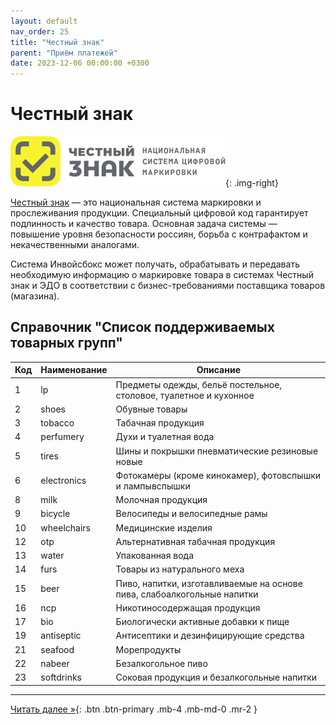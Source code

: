 ```yaml
---
layout: default
nav_order: 25
title: "Честный знак"
parent: "Приём платежей"
date: 2023-12-06 00:00:00 +0300
---
```


# Честный знак

![Честный знак](/assets/images/honest-sign.svg){: .img-right}

[Честный знак](https://xn--80ajghhoc2aj1c8b.xn--p1ai/) — это национальная система маркировки и прослеживания продукции.
Специальный цифровой код гарантирует подлинность и качество товара. Основная задача системы — повышение уровня безопасности
россиян, борьба с контрафактом и некачественными аналогами.

Система Инвойсбокс может получать, обрабатывать и передавать необходимую информацию о маркировке товара в системах Честный знак и ЭДО
в соответствии с бизнес-требованиями поставщика товаров (магазина).


## Справочник "Список поддерживаемых товарных групп"

| Код | Наименование | Описание                                                                 |
|-----|--------------|--------------------------------------------------------------------------|
| 1   |  lp          | Предметы одежды, бельё постельное, столовое, туалетное и кухонное        |
| 2   |  shoes       | Обувные товары                                                           |
| 3   |  tobacco     | Табачная продукция                                                       |
| 4   |  perfumery   | Духи и туалетная вода                                                    |
| 5   |  tires       | Шины и покрышки пневматические резиновые новые                           |
| 6   |  electronics | Фотокамеры (кроме кинокамер), фотовспышки и лампывспышки                 |
| 8   |  milk        | Молочная продукция                                                       |
| 9   |  bicycle     | Велосипеды и велосипедные рамы                                           |
| 10  |  wheelchairs | Медицинские изделия                                                      |
| 12  |  otp         | Альтернативная табачная продукция                                        |
| 13  |  water       | Упакованная вода                                                         |
| 14  |  furs        | Товары из натурального меха                                              |
| 15  |  beer        | Пиво, напитки, изготавливаемые на основе пива, слабоалкогольные напитки  |
| 16  |  ncp         | Никотиносодержащая продукция                                             |
| 17  |  bio         | Биологически активные добавки к пище                                     |
| 19  |  antiseptic  | Антисептики и дезинфицирующие средства                                   |
| 21  |  seafood     | Морепродукты                                                             |
| 22  |  nabeer      | Безалкогольное пиво                                                      |
| 23  |  softdrinks  | Соковая продукция и безалкогольные напитки                               |

---

[Читать далее &raquo;](/docs/merchant/order){: .btn .btn-primary .mb-4 .mb-md-0 .mr-2 }
